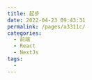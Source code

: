 ```yaml
---
title: 起步
date: 2022-04-23 09:43:31
permalink: /pages/a3311c/
categories:
  - 前端
  - React
  - NextJs
tags:
  - 
---
```

